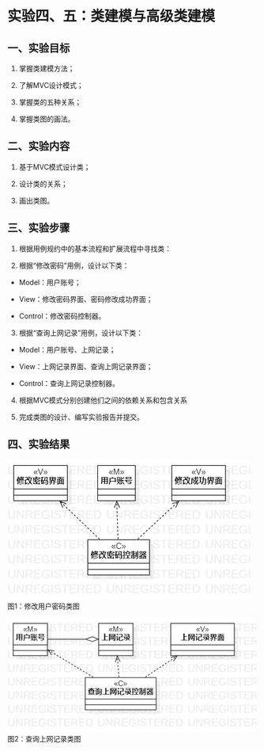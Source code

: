 ﻿# 实验四、五：类建模与高级类建模

## 一、实验目标

1. 掌握类建模方法；

2. 了解MVC设计模式；

3. 掌握类的五种关系；

4. 掌握类图的画法。

## 二、实验内容

1. 基于MVC模式设计类；

2. 设计类的关系；

3. 画出类图。

## 三、实验步骤

1. 根据用例规约中的基本流程和扩展流程中寻找类：

2. 根据“修改密码”用例，设计以下类：

 * Model：用户账号；

 * View：修改密码界面、密码修改成功界面；

 * Control：修改密码控制器。
 
3. 根据“查询上网记录”用例，设计以下类：

 * Model：用户账号、上网记录；

 * View：上网记录界面、查询上网记录界面；

 * Control：查询上网记录控制器。

4. 根据MVC模式分别创建他们之间的依赖关系和包含关系

5. 完成类图的设计、编写实验报告并提交。

## 四、实验结果

![修改用户密码类图](./Lab4&5_ClassDiagram1.png)  
图1：修改用户密码类图

![查询上网记录类图](./Lab4&5_ClassDiagram2.png)  
图2：查询上网记录类图
